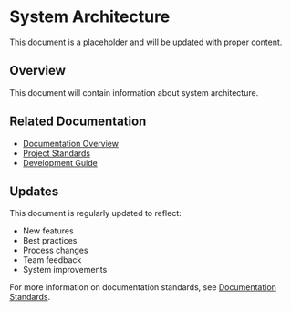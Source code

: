 # System Architecture

This document is a placeholder and will be updated with proper content.

## Overview

This document will contain information about system architecture.

## Related Documentation

- [Documentation Overview](../documentation-overview.md)
- [Project Standards](../project-standards.md)
- [Development Guide](../development-workflow.md)

## Updates

This document is regularly updated to reflect:
- New features
- Best practices
- Process changes
- Team feedback
- System improvements

For more information on documentation standards, see [Documentation Standards](../CONTRIBUTING.md#documentation-standards).
